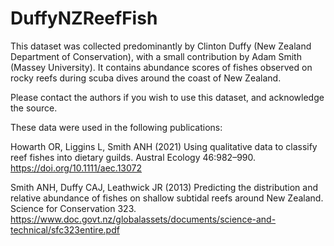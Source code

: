 # DuffyNZReefFish

This dataset was collected predominantly by Clinton Duffy (New Zealand Department of Conservation), with a small contribution by Adam Smith (Massey University). It contains abundance scores of fishes observed on rocky reefs during scuba dives around the coast of New Zealand. 

Please contact the authors if you wish to use this dataset, and acknowledge the source. 

These data were used in the following publications:

Howarth OR, Liggins L, Smith ANH (2021) Using qualitative data to classify reef fishes into dietary guilds. Austral Ecology 46:982–990. https://doi.org/10.1111/aec.13072

Smith ANH, Duffy CAJ, Leathwick JR (2013) Predicting the distribution and relative abundance of fishes on shallow subtidal reefs around New Zealand. Science for Conservation 323. https://www.doc.govt.nz/globalassets/documents/science-and-technical/sfc323entire.pdf
